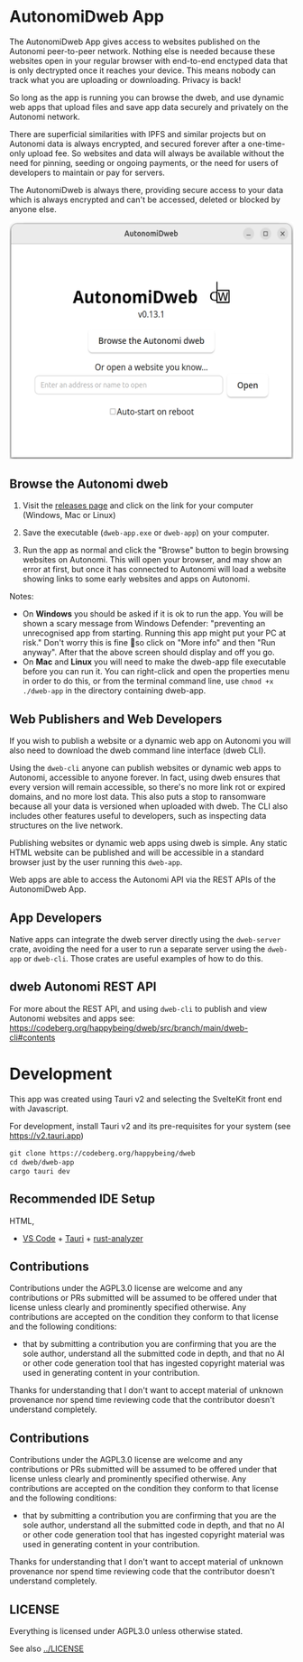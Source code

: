 # AutonomiDweb App

The AutonomiDweb App gives access to websites published on the Autonomi peer-to-peer network. Nothing else is needed because these websites open in your regular browser with end-to-end enctyped data that is only dectrypted once it reaches your device. This means nobody can track what you are uploading or downloading. Privacy is back!

So long as the app is running you can browse the dweb, and use dynamic web apps that upload files and save app data securely and privately on the Autonomi network.

There are superficial similarities with IPFS and similar projects but on Autonomi data is always encrypted, and secured forever after a one-time-only upload fee. So websites and data will always be available without the need for pinning, seeding or ongoing payments, or the need for users of developers to maintain or pay for servers.

The AutonomiDweb is always there, providing secure access to your data which is always encrypted and can't be accessed, deleted or blocked by anyone else.

![Screenshot of the AutonomiDweb App](./misc/screenshot-autonomidweb-app.png?raw=true "Screenshot of the AutonomiDweb App")

## Browse the Autonomi dweb

1. Visit the [releases page](https://github.com/happybeing/dweb/releases) and click on the link for your computer (Windows, Mac or Linux)

2. Save the executable (`dweb-app.exe` or `dweb-app`) on your computer.

3. Run the app as normal and click the "Browse" button to begin browsing websites on Autonomi. This will open your browser, and may show an error at first, but once it has connected to Autonomi will load a website showing links to some early websites and apps on Autonomi.

Notes:
- On **Windows** you should be asked if it is ok to run the app. You will be shown a scary message from Windows Defender: "preventing an unrecognised app from starting. Running this app might put your PC at risk." Don't worry this is fine 🤣so click on "More info" and then "Run anyway". After that the above screen should display and off you go.
- On **Mac** and **Linux** you will need to make the dweb-app file executable before you can run it. You can right-click and open the properties menu in order to do this, or from the terminal command line, use `chmod +x ./dweb-app` in the directory containing dweb-app. 

## Web Publishers and Web Developers
If you wish to publish a website or a dynamic web app on Autonomi you will also need to download the dweb command line interface (dweb CLI).

Using the `dweb-cli` anyone can publish websites or dynamic web apps to Autonomi, accessible to anyone forever. In fact, using dweb ensures that every version will remain accessible, so there's no more link rot or expired domains, and no more lost data. This also puts a stop to ransomware because all your data is versioned when uploaded with dweb. The CLI also includes other features useful to developers, such as inspecting data structures on the live network.

Publishing websites or dynamic web apps using dweb is simple. Any static HTML website can be published and will be accessible in a standard browser just by the user running this `dweb-app`.

Web apps are able to access the Autonomi API via the REST APIs of the AutonomiDweb App.

## App Developers
Native apps can integrate the dweb server directly using the `dweb-server` crate, avoiding the need for a user to run a separate server using the `dweb-app` or `dweb-cli`. Those crates are useful examples of how to do this.

## dweb Autonomi REST API

For more about the REST API, and using `dweb-cli` to publish and view Autonomi websites and apps see: https://codeberg.org/happybeing/dweb/src/branch/main/dweb-cli#contents

# Development
This app was created using Tauri v2 and selecting the SvelteKit front end with Javascript.

For development, install Tauri v2 and its pre-requisites for your system (see https://v2.tauri.app)

```
git clone https://codeberg.org/happybeing/dweb
cd dweb/dweb-app
cargo tauri dev
```

## Recommended IDE Setup
 HTML,
- [VS Code](https://code.visualstudio.com/) + [Tauri](https://marketplace.visualstudio.com/items?itemName=tauri-apps.tauri-vscode) + [rust-analyzer](https://marketplace.visualstudio.com/items?itemName=rust-lang.rust-analyzer)

## Contributions
Contributions under the AGPL3.0 license are welcome and any contributions or PRs submitted will be assumed to be offered under that license unless clearly and prominently specified otherwise. Any contributions are accepted on the condition they conform to that license and the following conditions:

- that by submitting a contribution you are confirming that you are the sole author, understand all the submitted code in depth, and that no AI or other code generation tool that has ingested copyright material was used in generating content in your contribution.

Thanks for understanding that I don't want to accept material of unknown provenance nor spend time reviewing code that the contributor doesn't understand completely.

## Contributions
Contributions under the AGPL3.0 license are welcome and any contributions or PRs submitted will be assumed to be offered under that license unless clearly and prominently specified otherwise. Any contributions are accepted on the condition they conform to that license and the following conditions:

- that by submitting a contribution you are confirming that you are the sole author, understand all the submitted code in depth, and that no AI or other code generation tool that has ingested copyright material was used in generating content in your contribution.

Thanks for understanding that I don't want to accept material of unknown provenance nor spend time reviewing code that the contributor doesn't understand completely.

## LICENSE

Everything is licensed under AGPL3.0 unless otherwise stated.

See also [../LICENSE](../LICENSE)

